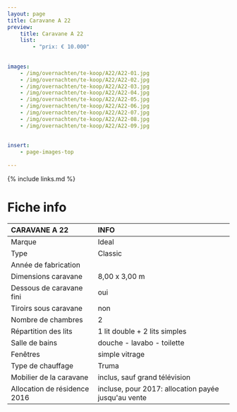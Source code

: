 ```yaml
---
layout: page
title: Caravane A 22
preview: 
    title: Caravane A 22
    list:
        - "prix: € 10.000"
        
        
images:
    - /img/overnachten/te-koop/A22/A22-01.jpg
    - /img/overnachten/te-koop/A22/A22-02.jpg
    - /img/overnachten/te-koop/A22/A22-03.jpg
    - /img/overnachten/te-koop/A22/A22-04.jpg
    - /img/overnachten/te-koop/A22/A22-05.jpg
    - /img/overnachten/te-koop/A22/A22-06.jpg
    - /img/overnachten/te-koop/A22/A22-07.jpg
    - /img/overnachten/te-koop/A22/A22-08.jpg
    - /img/overnachten/te-koop/A22/A22-09.jpg
    
    
insert:
    - page-images-top
    
---
```


{% include links.md %}



# Fiche info

CARAVANE A 22               | INFO        | 
:---------------------------|:------------|
Marque                      |Ideal               
Type                        |Classic                
Année de fabrication        |    
Dimensions caravane         |8,00 x 3,00 m
Dessous de caravane fini    |oui       
Tiroirs sous caravane       |non  
Nombre de chambres          |2
Répartition des lits        |1 lit double + 2 lits simples
Salle de bains              |douche - lavabo - toilette
Fenêtres                    |simple vitrage
Type de chauffage           |Truma
Mobilier de la caravane     |inclus, sauf grand télévision
Allocation de résidence 2016|incluse, pour 2017: allocation payée jusqu'au vente
